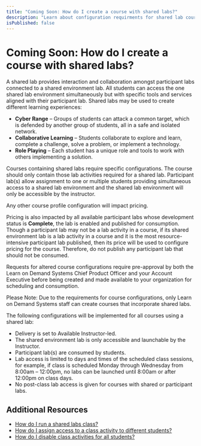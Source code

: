 ```yaml
---
title: "Coming Soon: How do I create a course with shared labs?"
description: "Learn about configuration requirments for shared lab courses and how to have them set up for you."
isPublished: false
---
```


# Coming Soon: How do I create a course with shared labs?

A shared lab provides interaction and collaboration amongst participant labs connected to a shared environment lab. All students can access the one shared lab environment simultaneously but with specific tools and services aligned with their participant lab. Shared labs may be used to create different learning experiences:
* **Cyber Range** – Groups of students can attack a common target, which is defended by another group of students, all in a safe and isolated network.
*	**Collaborative Learning** – Students collaborate to explore and learn, complete a challenge, solve a problem, or implement a technology.
*	**Role Playing** – Each student has a unique role and tools to work with others implementing a solution. 

Courses containing shared labs require specific configurations. The course should only contain those lab activities required for a shared lab. Participant lab(s) allow assignment to one or multiple students providing simultaneous access to a shared lab environment and the shared lab environment will only be accessible by the instructor. 

Any other course profile configuration will impact pricing.

Pricing is also impacted by all available participant labs whose development status is **Complete**, the lab is enabled and published for consumption. Though a participant lab may not be a lab activity in a course, if its shared environment lab is a lab activity in a course and it is the most resource-intensive participant lab published, then its price will be used to configure pricing for the course. Therefore, do not publish any participant lab that should not be consumed. 

Requests for altered course configurations require pre-approval by both the Learn on Demand Systems Chief Product Officer and your Account Executive before being created and made available to your organization for scheduling and consumption.

Please Note: Due to the requirements for course configurations, only Learn on Demand Systems staff can create courses that incorporate shared labs. 

The following configurations will be implemented for all courses using a shared lab:

* Delivery is set to Available Instructor-led.
* The shared environment lab is only accessible and launchable by the Instructor.
* Participant lab(s) are consumed by students.
* Lab access is limited to days and times of the scheduled class sessions, for example, if class is scheduled Monday through Wednesday from 8:00am – 12:00pm, no labs can be launched until 8:00am or after 12:00pm on class days.
* No post-class lab access is given for courses with shared or participant labs.

## Additional Resources

- [How do I run a shared labs class?](/tms/instructors/instructor-prep-and-classes/shared-labs-class.md)
- [How do I assign access to a class activity to different students?](/tms/instructors/instructor-prep-and-classes/assign-class-activities.md)
- [How do I disable class activities for all students?](/tms/tms-administrators/courses-and-activities/labs/disable-class-activities.md)

